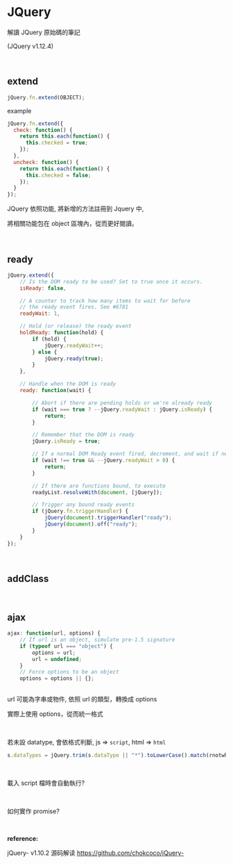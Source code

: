# JQuery

解讀 JQuery 原始碼的筆記

(JQuery v1.12.4)

<br />

## extend

```javascript
jQuery.fn.extend(OBJECT);
```

example

```javascript
jQuery.fn.extend({
  check: function() {
    return this.each(function() {
      this.checked = true;
    });
  },
  uncheck: function() {
    return this.each(function() {
      this.checked = false;
    });
  }
});
```

JQuery 依照功能, 將新增的方法註冊到 Jquery 中,

將相關功能包在 object 區塊內，從而更好閱讀。


<br />

## ready

```javascript
jQuery.extend({
    // Is the DOM ready to be used? Set to true once it occurs.
    isReady: false,

    // A counter to track how many items to wait for before
    // the ready event fires. See #6781
    readyWait: 1,

    // Hold (or release) the ready event
    holdReady: function(hold) {
        if (hold) {
            jQuery.readyWait++;
        } else {
            jQuery.ready(true);
        }
    },

    // Handle when the DOM is ready
    ready: function(wait) {

        // Abort if there are pending holds or we're already ready
        if (wait === true ? --jQuery.readyWait : jQuery.isReady) {
            return;
        }

        // Remember that the DOM is ready
        jQuery.isReady = true;

        // If a normal DOM Ready event fired, decrement, and wait if need be
        if (wait !== true && --jQuery.readyWait > 0) {
            return;
        }

        // If there are functions bound, to execute
        readyList.resolveWith(document, [jQuery]);

        // Trigger any bound ready events
        if (jQuery.fn.triggerHandler) {
            jQuery(document).triggerHandler("ready");
            jQuery(document).off("ready");
        }
    }
});
```

<br />

## addClass

<br />

## ajax

```javascript
ajax: function(url, options) {
    // If url is an object, simulate pre-1.5 signature
    if (typeof url === "object") {
        options = url;
        url = undefined;
    }
    // Force options to be an object
    options = options || {};
    
```

url 可能為字串或物件, 依照 url 的類型，轉換成 options

實際上使用 options，從而統一格式

<br />

若未設 datatype, 會依格式判斷, js => ``script``, html => ``html``

```javascript
s.dataTypes = jQuery.trim(s.dataType || "*").toLowerCase().match(rnotwhite) || [""];
```

<br />

載入 script 檔時會自動執行?

<br />

如何實作 promise?

<br />

**reference:**

jQuery- v1.10.2 源码解读 https://github.com/chokcoco/jQuery-

